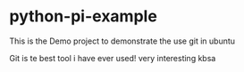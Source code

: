 # python-pi-example
This is the Demo project to demonstrate the use git in ubuntu

Git is te best tool i have ever used! very interesting kbsa